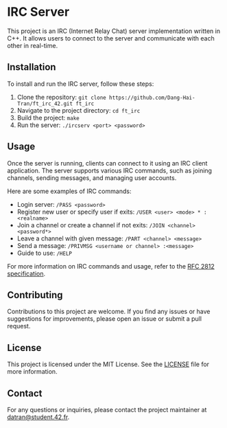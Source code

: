 # IRC Server

This project is an IRC (Internet Relay Chat) server implementation written in C++. It allows users to connect to the server and communicate with each other in real-time.

## Installation

To install and run the IRC server, follow these steps:

1. Clone the repository: `git clone https://github.com/Dang-Hai-Tran/ft_irc_42.git ft_irc`
2. Navigate to the project directory: `cd ft_irc`
3. Build the project: `make`
4. Run the server: `./ircserv <port> <password>`

## Usage

Once the server is running, clients can connect to it using an IRC client application. The server supports various IRC commands, such as joining channels, sending messages, and managing user accounts.

Here are some examples of IRC commands:

-   Login server: `/PASS <password>`
-   Register new user or specify user if exits: `/USER <user> <mode> * :<realname>`
-   Join a channel or create a channel if not exits: `/JOIN <channel> <password*>`
-   Leave a channel with given message: `/PART <channel> <message>`
-   Send a message: `/PRIVMSG <username or channel> :<message>`
-   Guide to use: `/HELP`

For more information on IRC commands and usage, refer to the [RFC 2812 specification](https://www.rfc-editor.org/rfc/rfc2812.html).

## Contributing

Contributions to this project are welcome. If you find any issues or have suggestions for improvements, please open an issue or submit a pull request.

## License

This project is licensed under the MIT License. See the [LICENSE](./LICENSE) file for more information.

## Contact

For any questions or inquiries, please contact the project maintainer at [datran@student.42.fr](mailto:datran@student.42.fr).
